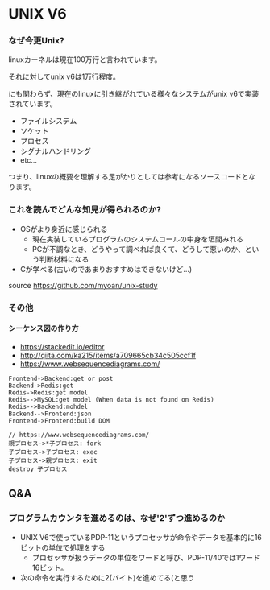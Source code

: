 # UNIX V6

### なぜ今更Unix?

linuxカーネルは現在100万行と言われています。

それに対してunix v6は1万行程度。

にも関わらず、現在のlinuxに引き継がれている様々なシステムがunix v6で実装されています。

* ファイルシステム
* ソケット
* プロセス
* シグナルハンドリング
* etc...

つまり、linuxの概要を理解する足がかりとしては参考になるソースコードとなります。

### これを読んでどんな知見が得られるのか?

* OSがより身近に感じられる
  * 現在実装しているプログラムのシステムコールの中身を垣間みれる
  * PCが不調なとき、どうやって調べれば良くて、どうして悪いのか、という判断材料になる
* Cが学べる(古いのであまりおすすめはできないけど...)

source https://github.com/myoan/unix-study

### その他
#### シーケンス図の作り方

* https://stackedit.io/editor
* http://qiita.com/ka215/items/a709665cb34c505ccf1f
* https://www.websequencediagrams.com/

```sequence
Frontend->Backend:get or post
Backend->Redis:get
Redis->Redis:get model
Redis-->MySQL:get model (When data is not found on Redis)
Redis-->Backend:mohdel
Backend-->Frontend:json
Frontend->Frontend:build DOM
```

```
// https://www.websequencediagrams.com/
親プロセス->*子プロセス: fork
子プロセス->子プロセス: exec
子プロセス->親プロセス: exit
destroy 子プロセス
```

## Q&A
### プログラムカウンタを進めるのは、なぜ'2'ずつ進めるのか
* UNIX V6で使っているPDP-11というプロセッサが命令やデータを基本的に16ビットの単位で処理をする
  * プロセッサが扱うデータの単位をワードと呼び、PDP-11/40では1ワード16ビット。
* 次の命令を実行するために2(バイト)を進めてる(と思う
